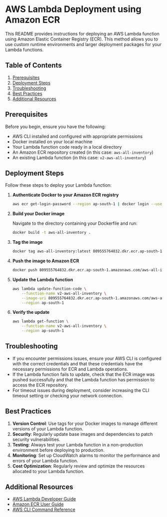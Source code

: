 # AWS Lambda Deployment using Amazon ECR

This README provides instructions for deploying an AWS Lambda function using Amazon Elastic Container Registry (ECR). This method allows you to use custom runtime environments and larger deployment packages for your Lambda functions.

## Table of Contents

1. [Prerequisites](#prerequisites)
2. [Deployment Steps](#deployment-steps)
3. [Troubleshooting](#troubleshooting)
4. [Best Practices](#best-practices)
5. [Additional Resources](#additional-resources)

## Prerequisites

Before you begin, ensure you have the following:

- AWS CLI installed and configured with appropriate permissions
- Docker installed on your local machine
- Your Lambda function code ready in a local directory
- An Amazon ECR repository created (in this case: `aws-all-inventory`)
- An existing Lambda function (in this case: `v2-aws-all-inventory`)

## Deployment Steps

Follow these steps to deploy your Lambda function:

1. **Authenticate Docker to your Amazon ECR registry**

   ```bash
   aws ecr get-login-password --region ap-south-1 | docker login --username AWS --password-stdin 809555764832.dkr.ecr.ap-south-1.amazonaws.com
   ```

2. **Build your Docker image**

   Navigate to the directory containing your Dockerfile and run:

   ```bash
   docker build -t aws-all-inventory .
   ```

3. **Tag the image**

   ```bash
   docker tag aws-all-inventory:latest 809555764832.dkr.ecr.ap-south-1.amazonaws.com/aws-all-inventory:latest
   ```

4. **Push the image to Amazon ECR**

   ```bash
   docker push 809555764832.dkr.ecr.ap-south-1.amazonaws.com/aws-all-inventory:latest
   ```

5. **Update the Lambda function**

   ```bash
   aws lambda update-function-code \
       --function-name v2-aws-all-inventory \
       --image-uri 809555764832.dkr.ecr.ap-south-1.amazonaws.com/aws-all-inventory:latest \
       --region ap-south-1
   ```

6. **Verify the update**

   ```bash
   aws lambda get-function \
       --function-name v2-aws-all-inventory \
       --region ap-south-1
   ```

## Troubleshooting

- If you encounter permissions issues, ensure your AWS CLI is configured with the correct credentials and that these credentials have the necessary permissions for ECR and Lambda operations.
- If the Lambda function fails to update, check that the ECR image was pushed successfully and that the Lambda function has permission to access the ECR repository.
- For timeout issues during deployment, consider increasing the CLI timeout setting or checking your network connection.

## Best Practices

1. **Version Control**: Use tags for your Docker images to manage different versions of your Lambda function.
2. **Security**: Regularly update base images and dependencies to patch security vulnerabilities.
3. **Testing**: Always test your Lambda function in a non-production environment before deploying to production.
4. **Monitoring**: Set up CloudWatch alarms to monitor the performance and errors of your Lambda function.
5. **Cost Optimization**: Regularly review and optimize the resources allocated to your Lambda function.

## Additional Resources

- [AWS Lambda Developer Guide](https://docs.aws.amazon.com/lambda/latest/dg/welcome.html)
- [Amazon ECR User Guide](https://docs.aws.amazon.com/AmazonECR/latest/userguide/what-is-ecr.html)
- [AWS CLI Command Reference](https://docs.aws.amazon.com/cli/latest/reference/)
